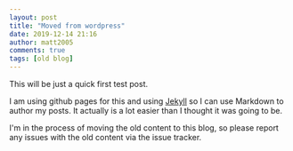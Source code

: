 ```yaml
---
layout: post
title: "Moved from wordpress"
date: 2019-12-14 21:16
author: matt2005
comments: true
tags: [old blog]
---
```

This will be just a quick first test post.

I am using github pages for this and using [Jekyll](http://jekyllrb.com) so I can use Markdown to author my posts. It actually is a lot easier than I thought it was going to be.

I'm in the process of moving the old content to this blog, so please report any issues with the old content via the issue tracker.
